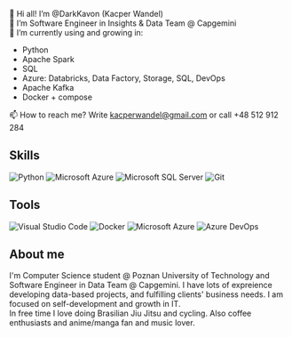 👋 Hi all! I’m @DarkKavon (Kacper Wandel)<br>
👀 I’m Software Engineer in Insights & Data Team @ Capgemini<br>
🌱 I’m currently using and growing in: 
 - Python
 - Apache Spark
 - SQL
 - Azure: Databricks, Data Factory, Storage, SQL, DevOps
 - Apache Kafka
 - Docker + compose
 
📫 How to reach me? Write kacperwandel@gmail.com or call +48 512 912 284<br>

## Skills
![Python](https://img.shields.io/static/v1?style=for-the-badge&message=Python&color=3776AB&logo=Python&logoColor=FFFFFF&label=)
![Microsoft Azure](https://img.shields.io/static/v1?style=for-the-badge&message=Microsoft+Azure&color=0078D4&logo=Microsoft+Azure&logoColor=FFFFFF&label=)
![Microsoft SQL Server](https://img.shields.io/static/v1?style=for-the-badge&message=Microsoft+SQL+Server&color=CC2927&logo=Microsoft+SQL+Server&logoColor=FFFFFF&label=)
![Git](https://img.shields.io/static/v1?style=for-the-badge&message=Git&color=F05032&logo=Git&logoColor=FFFFFF&label=)

## Tools
![Visual Studio Code](https://img.shields.io/static/v1?style=for-the-badge&message=Visual+Studio+Code&color=007ACC&logo=Visual+Studio+Code&logoColor=FFFFFF&label=)
![Docker](https://img.shields.io/static/v1?style=for-the-badge&message=Docker&color=2496ED&logo=Docker&logoColor=FFFFFF&label=)
![Microsoft Azure](https://img.shields.io/static/v1?style=for-the-badge&message=Microsoft+Azure&color=0078D4&logo=Microsoft+Azure&logoColor=FFFFFF&label=)
![Azure DevOps](https://img.shields.io/static/v1?style=for-the-badge&message=Azure+DevOps&color=0078D7&logo=Azure+DevOps&logoColor=FFFFFF&label=)

## About me
I'm Computer Science student @ Poznan University of Technology and Software Engineer in Data Team @ Capgemini. I have lots of expreience developing data-based projects, and fulfilling clients' business needs. I am focused on self-development and growth in IT. <br>
In free time I love doing Brasilian Jiu Jitsu and cycling. Also coffee enthusiasts and anime/manga fan and music lover.


